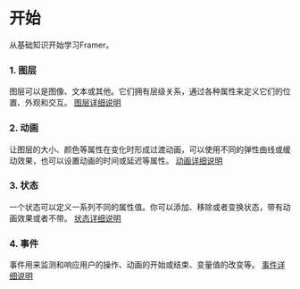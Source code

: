 # 开始
从基础知识开始学习Framer。
### 1. 图层
图层可以是图像、文本或其他。它们拥有层级关系，通过各种属性来定义它们的位置、外观和交互。
[图层详细说明](/docs#layer)
### 2. 动画
让图层的大小、颜色等属性在变化时形成过渡动画，可以使用不同的弹性曲线或缓动效果，也可以设置动画的时间或延迟等属性。
[动画详细说明](/docs#animation)
### 3. 状态
一个状态可以定义一系列不同的属性值。你可以添加、移除或者变换状态，带有动画效果或者不带。
[状态详细说明](/docs#states)
### 4. 事件
事件用来监测和响应用户的操作、动画的开始或结束、变量值的改变等。
[事件详细说明](/docs#events)